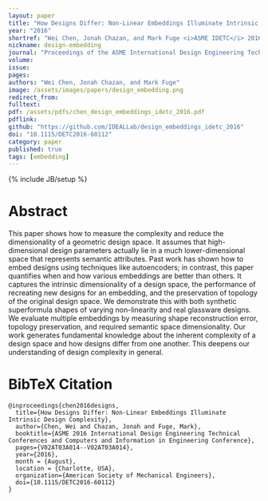```yaml
---
layout: paper
title: "How Designs Differ: Non-Linear Embeddings Illuminate Intrinsic Design Complexity"
year: "2016"
shortref: "Wei Chen, Jonah Chazan, and Mark Fuge <i>ASME IDETC</i> 2016"
nickname: design-embedding
journal: "Proceedings of the ASME International Design Engineering Technical Conferences"
volume: 
issue: 
pages: 
authors: "Wei Chen, Jonah Chazan, and Mark Fuge"
image: /assets/images/papers/design_embedding.png
redirect_from: 
fulltext: 
pdf: /assets/pdfs/chen_design_embeddings_idetc_2016.pdf
pdflink: 
github: "https://github.com/IDEALLab/design_embeddings_idetc_2016"
doi: "10.1115/DETC2016-60112"
category: paper
published: true
tags: [embedding]
---
```

{% include JB/setup %}

# Abstract 

This paper shows how to measure the complexity and reduce the dimensionality of a geometric design space. It assumes that high-dimensional design parameters actually lie in a much lower-dimensional space that represents semantic attributes. Past work has shown how to embed designs using techniques like autoencoders; in contrast, this paper quantifies when and how various embeddings are better than others. It captures the intrinsic dimensionality of a design space, the performance of recreating new designs for an embedding, and the preservation of topology of the original design space. We demonstrate this with both synthetic superformula shapes of varying non-linearity and real glassware designs. We evaluate multiple embeddings by measuring shape reconstruction error, topology preservation, and required semantic space dimensionality. Our work generates fundamental knowledge about the inherent complexity of a design space and how designs differ from one another. This deepens our understanding of design complexity in general.


# BibTeX Citation

```
@inproceedings{chen2016designs,
  title={How Designs Differ: Non-Linear Embeddings Illuminate Intrinsic Design Complexity},
  author={Chen, Wei and Chazan, Jonah and Fuge, Mark},
  booktitle={ASME 2016 International Design Engineering Technical Conferences and Computers and Information in Engineering Conference},
  pages={V02AT03A014--V02AT03A014},
  year={2016},
  month = {August},
  location = {Charlotte, USA},
  organization={American Society of Mechanical Engineers},
  doi={10.1115/DETC2016-60112}
}
```
